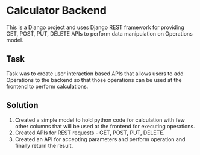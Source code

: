 # Calculator Backend

This is a Django project and uses Django REST framework for providing GET, POST, PUT, DELETE APIs to perform data manipulation on Operations model.

## Task
Task was to create user interaction based APIs that allows users to add Operations to the backend so that those operations can be used at the frontend to perform calculations.

## Solution
1. Created a simple model to hold python code for calculation with few other columns that will be used at the frontend for executing operations.
2. Created APIs for REST requests - GET, POST, PUT, DELETE.
3. Created an API for accepting parameters and perform operation and finally return the result.
